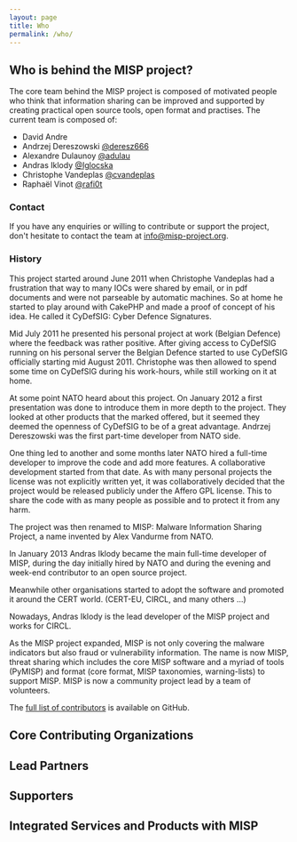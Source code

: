 ```yaml
---
layout: page
title: Who
permalink: /who/
---
```


## Who is behind the MISP project?

The core team behind the MISP project is composed of motivated people who think that information sharing can be improved and supported by creating
practical open source tools, open format and practises. The current team is composed of:

* David Andre
* Andrzej Dereszowski [@deresz666](https://twitter.com/deresz666)
* Alexandre Dulaunoy [@adulau](https://www.twitter.com/adulau)
* Andras Iklody [@Iglocska](https://twitter.com/Iglocska)
* Christophe Vandeplas [@cvandeplas](https://twitter.com/cvandeplas)
* Raphaël Vinot [@rafi0t](https://twitter.com/rafi0t)

### Contact

If you have any enquiries or willing to contribute or support the project, don't hesitate to contact the team at [info@misp-project.org](info@misp-project.org).

### History

This project started around June 2011 when Christophe Vandeplas had a frustration that way to many IOCs were shared by email, or in pdf documents and were not parseable by automatic machines. So at home he started to play around with CakePHP and made a proof of concept of his idea. He called it CyDefSIG: Cyber Defence Signatures.

Mid July 2011 he presented his personal project at work (Belgian Defence) where the feedback was rather positive. After giving access to CyDefSIG running on his personal server the Belgian Defence started to use CyDefSIG officially starting mid August 2011.
Christophe was then allowed to spend some time on CyDefSIG during his work-hours, while still working on it at home.

At some point NATO heard about this project. On January 2012 a first presentation was done to introduce them in more depth to the project. They looked at other products that the marked offered, but it seemed they deemed the openness of CyDefSIG to be of a great advantage. Andrzej Dereszowski was the first part-time developer from NATO side.

One thing led to another and some months later NATO hired a full-time developer to improve the code and add more features. A collaborative development started from that date.
As with many personal projects the license was not explicitly written yet, it was collaboratively decided that the project would be released publicly under the Affero GPL license. This to share the code with as many people as possible and to protect it from any harm.

The project was then renamed to MISP: Malware Information Sharing Project, a name invented by Alex Vandurme from NATO.

In January 2013 Andras Iklody became the main full-time developer of MISP, during the day initially hired by NATO and during the evening and week-end contributor to an open source project.

Meanwhile other organisations started to adopt the software and promoted it around the CERT world.  (CERT-EU, CIRCL, and many others ...)

Nowadays, Andras Iklody is the lead developer of the MISP project and works for CIRCL.

As the MISP project expanded, MISP is not only covering the malware indicators but also fraud or vulnerability information. The name is now MISP, threat sharing which includes the core MISP software and a myriad of tools (PyMISP) and format (core format, MISP taxonomies, warning-lists) to support MISP.  MISP is now a community project lead by a team of volunteers.

The [full list of contributors](https://github.com/MISP/MISP/blob/2.4/AUTHORS) is available on GitHub.

## Core Contributing Organizations

## Lead Partners

## Supporters

## Integrated Services and Products with MISP

